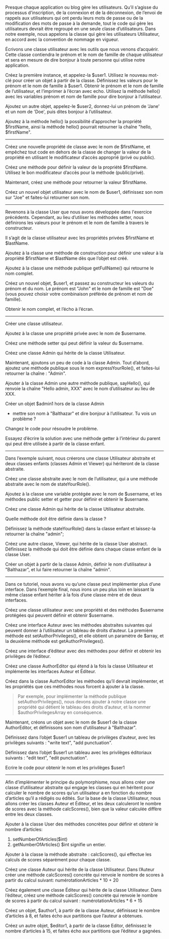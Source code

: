 Presque chaque application ou blog gère les utilisateurs. Qu’il s’agisse du processus d’inscription, de la connexion et de la déconnexion, de l’envoi de rappels aux utilisateurs qui ont perdu leurs mots de passe ou de la modification des mots de passe à la demande, tout le code qui gère les utilisateurs devrait être regroupé en une seule classe d’utilisateurs. Dans notre exemple, nous appelons la classe qui gère les utilisateurs Utilisateur, en accord avec la convention de nommage en vigueur.

Écrivons une classe utilisateur avec les outils que nous venons d’acquérir. Cette classe contiendra le prénom et le nom de famille de chaque utilisateur et sera en mesure de dire bonjour à toute personne qui utilise notre application.

Créez la première instance, et appelez-la $user1. Utilisez le nouveau mot-clé pour créer un objet à partir de la classe. Définissez les valeurs pour le prénom et le nom de famille à $user1. Obtenir le prénom et le nom de famille de l’utilisateur, et l’imprimer à l’écran avec echo. Utilisez la méthode hello() avec les variables prénom et nom de famille pour dire bonjour à l’utilisateur. 

Ajoutez un autre objet, appelez-le $user2, donnez-lui un prénom de 'Jane' et un nom de 'Doe', puis dites bonjour à l’utilisateur.

Ajoutez à la méthode hello() la possibilité d’approcher la propriété $firstName, ainsi la méthode hello() pourrait retourner la chaîne "hello, $firstName".

--- 

Créez une nouvelle propriété de classe avec le nom de $firstName, et empêchez tout code en dehors de la classe de changer la valeur de la propriété en utilisant le modificateur d’accès approprié (privé ou public).

Créez une méthode pour définir la valeur de la propriété $firstName. Utilisez le bon modificateur d’accès pour la méthode (public/privé).

Maintenant, créez une méthode pour retourner la valeur $firstName.

Créez un nouvel objet utilisateur avec le nom de $user1, définissez son nom sur "Joe" et faites-lui retourner son nom.

--- 

Revenons à la classe User que nous avons développée dans l'exercice précédents. Cependant, au lieu d’utiliser les méthodes setter, nous définirons les valeurs pour le prénom et le nom de famille à travers le constructeur.

Il s’agit de la classe utilisateur avec les propriétés privées $firstName et $lastName.

Ajoutez à la classe une méthode de construction pour définir une valeur à la propriété $firstName et $lastName dès que l’objet est créé.

Ajoutez à la classe une méthode publique getFullName() qui retourne le nom complet.

Créez un nouvel objet, $user1, et passez au constructeur les valeurs du prénom et du nom.
Le prénom est "John" et le nom de famille est "Doe" (vous pouvez choisir votre combinaison préférée de prénom et nom de famille).

Obtenir le nom complet, et l’écho à l’écran.

---

Créer une classe utilisateur.

Ajoutez à la classe une propriété privée avec le nom de $username.

Créez une méthode setter qui peut définir la valeur du $username.

Créez une classe Admin qui hérite de la classe Utilisateur.

Maintenant, ajoutons un peu de code à la classe Admin. Tout d’abord, ajoutez une méthode publique sous le nom expressYourRole(), et faites-lui retourner la chaîne : "Admin".

Ajouter à la classe Admin une autre méthode publique, sayHello(), qui renvoie la chaîne "Hello admin, XXX" avec le nom d’utilisateur au lieu de XXX.

Créer un objet $admin1 hors de la classe Admin
- mettre son nom à "Balthazar" et dire bonjour à l’utilisateur.
Tu vois un problème ?

Changez le code pour résoudre le problème.

Essayez d’écrire la solution avec une méthode getter à l’intérieur du parent qui peut être utilisée à partir de la classe enfant.

---  
Dans l’exemple suivant, nous créerons une classe Utilisateur abstraite et deux classes enfants (classes Admin et Viewer) qui hériteront de la classe abstraite.

Créez une classe abstraite avec le nom de l’utilisateur, qui a une méthode abstraite avec le nom de stateYourRole().

Ajoutez à la classe une variable protégée avec le nom de $username, et les méthodes public setter et getter pour définir et obtenir le $username.

Créez une classe Admin qui hérite de la classe Utilisateur abstraite.

Quelle méthode doit être définie dans la classe ?

Définissez la méthode stateYourRole() dans la classe enfant et laissez-la retourner la chaîne "admin";

Créez une autre classe, Viewer, qui hérite de la classe User abstract. Définissez la méthode qui doit être définie dans chaque classe enfant de la classe User.

Créer un objet à partir de la classe Admin, définir le nom d’utilisateur à "Balthazar", et lui faire retourner la chaîne "admin".

--- 

Dans ce tutoriel, nous avons vu qu’une classe peut implémenter plus d’une interface. Dans l’exemple final, nous irons un peu plus loin en laissant la même classe enfant hériter à la fois d’une classe mère et de deux interfaces.

Créez une classe utilisateur avec une propriété et des méthodes $username protégées qui peuvent définir et obtenir $username.

Créez une interface Auteur avec les méthodes abstraites suivantes qui peuvent donner à l’utilisateur un tableau de droits d’auteur. La première méthode est setAuthorPrivileges(), et elle obtient un paramètre de $array, et la deuxième méthode est getAuthorPrivileges().

Créez une interface d’éditeur avec des méthodes pour définir et obtenir les privilèges de l’éditeur.

Créez une classe AuthorEditor qui étend à la fois la classe Utilisateur et implémente les interfaces Auteur et Éditeur.

Créez dans la classe AuthorEditor les méthodes qu’il devrait implémenter, et les propriétés que ces méthodes nous forcent à ajouter à la classe.

> Par exemple, pour implémenter la méthode publique setAuthorPrivileges(), nous devons ajouter à notre classe une propriété qui détient le tableau des droits d’auteur, et la nommer $authorPrivilegesArray en conséquence.

Maintenant, créons un objet avec le nom de $user1 de la classe AuthorEditor, et définissons son nom d’utilisateur à "Balthazar".

Définissez dans l’objet $user1 un tableau de privilèges d’auteur, avec les privilèges suivants : "write text", "add punctuation".

Définissez dans l’objet $user1 un tableau avec les privilèges éditoriaux suivants : "edit text", "edit punctuation".

Ecrire le code pour obtenir le nom et les privilèges $user1

--- 

Afin d’implémenter le principe du polymorphisme, nous allons créer une classe d’utilisateur abstraite qui engage les classes qui en héritent pour calculer le nombre de scores qu’un utilisateur a en fonction du nombre d’articles qu’il a rédigés ou édités. Sur la base de la classe Utilisateur, nous allons créer les classes Auteur et Éditeur, et les deux calculeront le nombre de scores avec la méthode calcScores(), bien que la valeur calculée diffère entre les deux classes.

Ajouter à la classe User des méthodes concrètes pour définir et obtenir le nombre d’articles:
1. setNumberOfArticles($int)
2. getNumberOfArticles()
$int signifie un entier.

Ajouter à la classe la méthode abstraite : calcScores(), qui effectue les calculs de scores séparément pour chaque classe.

Créez une classe Auteur qui hérite de la classe Utilisateur. Dans l’Auteur créer une méthode calcScores() concrète qui renvoie le nombre de scores à partir du calcul suivant:
numérotationArticles * 10 + 20

Créez également une classe Éditeur qui hérite de la classe Utilisateur. Dans l’éditeur, créez une méthode calcScores() concrète qui renvoie le nombre de scores à partir du calcul suivant :
numérotationArticles * 6 + 15

Créez un objet, $author1, à partir de la classe Auteur, définissez le nombre d’articles à 8, et faites écho aux partitions que l’auteur a obtenues.

Créez un autre objet, $editor1, à partir de la classe Editor, définissez le nombre d’articles à 15, et faites écho aux partitions que l’éditeur a gagnées.